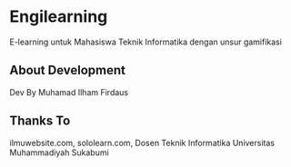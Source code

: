 # Engilearning
E-learning untuk Mahasiswa Teknik Informatika dengan unsur gamifikasi

## About Development
Dev By Muhamad Ilham Firdaus

## Thanks To 
ilmuwebsite.com, sololearn.com, Dosen Teknik Informatika Universitas Muhammadiyah Sukabumi
